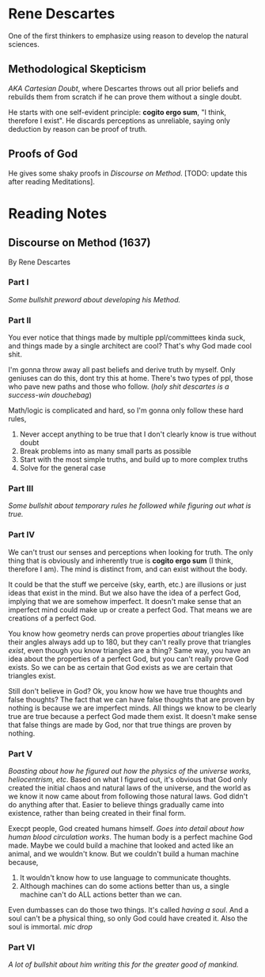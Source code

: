 # Rene Descartes

One of the first thinkers to emphasize using reason to develop the natural sciences.

## Methodological Skepticism

*AKA Cartesian Doubt*, where Descartes throws out all prior beliefs and rebuilds them from scratch if he can prove them without a single doubt.

He starts with one self-evident principle: **cogito ergo sum**, "I think, therefore I exist". He discards perceptions as unreliable, saying only deduction by reason can be proof of truth.

## Proofs of God

He gives some shaky proofs in *Discourse on Method*. [TODO: update this after reading Meditations].

# Reading Notes

## Discourse on Method (1637)

By Rene Descartes

### Part I

*Some bullshit preword about developing his Method.*

### Part II

You ever notice that things made by multiple ppl/committees kinda suck, and things made by a single architect are cool? That's why God made cool shit.

I'm gonna throw away all past beliefs and derive truth by myself. Only geniuses can do this, dont try this at home. There's two types of ppl, those who pave new paths and those who follow. (*holy shit descartes is a success-win douchebag*)

Math/logic is complicated and hard, so I'm gonna only follow these hard rules,

1. Never accept anything to be true that I don't clearly know is true without doubt
2. Break problems into as many small parts as possible
3. Start with the most simple truths, and build up to more complex truths
4. Solve for the general case

### Part III

*Some bullshit about temporary rules he followed while figuring out what is true.*

### Part IV

We can't trust our senses and perceptions when looking for truth. The only thing that is obviously and inherently true is **cogito ergo sum** (I think, therefore I am). The mind is distinct from, and can exist without the body.

It could be that the stuff we perceive (sky, earth, etc.) are illusions or just ideas that exist in the mind. But we also have the idea of a perfect God, implying that we are somehow imperfect. It doesn't make sense that an imperfect mind could make up or create a perfect God. That means we are creations of a perfect God.

You know how geometry nerds can prove properties *about* triangles like their angles always add up to 180, but they can't really prove that triangles *exist*, even though you know triangles are a thing? Same way, you have an idea about the properties of a perfect God, but you can't really prove God exists. So we can be as certain that God exists as we are certain that triangles exist.

Still don't believe in God? Ok, you know how we have true thoughts and false thoughts? The fact that we can have false thoughts that are proven by nothing is because we are imperfect minds. All things we know to be clearly true are true because a perfect God made them exist. It doesn't make sense that false things are made by God, nor that true things are proven by nothing.

### Part V

*Boasting about how he figured out how the physics of the universe works, heliocentrism, etc*. Based on what I figured out, it's obvious that God only created the initial chaos and natural laws of the universe, and the world as we know it now came about from following those natural laws. God didn't do anything after that. Easier to believe things gradually came into existence, rather than being created in their final form.

Execpt people, God created humans himself. *Goes into detail about how human blood circulation works*. The human body is a perfect machine God made. Maybe we could build a machine that looked and acted like an animal, and we wouldn't know. But we couldn't build a human machine because,

1. It wouldn't know how to use language to communicate thoughts.
2. Although machines can do some actions better than us, a single machine can't do ALL actions better than we can.

Even dumbasses can do those two things. It's called *having a soul*. And a soul can't be a physical thing, so only God could have created it. Also the soul is immortal. *mic drop*

### Part VI

*A lot of bullshit about him writing this for the greater good of mankind.*
